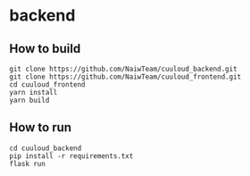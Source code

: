 # backend

## How to build
```
git clone https://github.com/NaiwTeam/cuuloud_backend.git
git clone https://github.com/NaiwTeam/cuuloud_frontend.git
cd cuuloud_frontend
yarn install
yarn build
```

## How to run
```
cd cuuloud_backend
pip install -r requirements.txt
flask run
```
